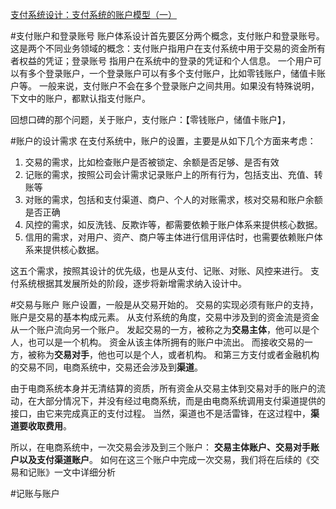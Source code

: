 [支付系统设计：支付系统的账户模型（一）](http://www.woshipm.com/pd/459443.html)

#支付账户和登录账号
账户体系设计首先要区分两个概念，支付账户和登录账号。 这是两个不同业务领域的概念：支付账户指用户在支付系统中用于交易的资金所有者权益的凭证；登录账号 指用户在系统中的登录的凭证和个人信息。 一个用户可以有多个登录账户，一个登录账户可以有多个支付账户，比如零钱账户，储值卡账户等。 一般来说，支付账户不会在多个登录账户之间共用。如果没有特殊说明，下文中的账户，都默认指支付账户。

回想口碑的那个问题，关于账户，支付账户：【零钱账户，储值卡账户】，

#账户的设计需求
在支付系统中，账户的设置，主要是从如下几个方面来考虑：
1. 交易的需求，比如检查账户是否被锁定、余额是否足够、是否有效
2. 记账的需求，按照公司会计需求记录账户上的所有行为，包括支出、充值、转账等
3. 对账的需求，包括和支付渠道、商户、个人的对账需求，核对交易和账户余额是否正确
4. 风控的需求，如反洗钱、反欺诈等，都需要依赖于账户体系来提供核心数据。
5. 信用的需求，对用户、资产、商户等主体进行信用评估时，也需要依赖账户体系来提供核心数据。

这五个需求，按照其设计的优先级，也是从支付、记账、对账、风控来进行。 支付系统根据其发展所处的阶段，逐步将新增需求纳入设计中。

#交易与账户
账户设置，一般是从交易开始的。 交易的实现必须有账户的支持，账户是交易的基本构成元素。 从支付系统的角度，交易中涉及到的资金流是资金从一个账户流向另一个账户。 发起交易的一方，被称之为**交易主体**，他可以是个人，也可以是一个机构。
资金从该主体所拥有的账户中流出。 而接收交易的一方，被称为**交易对手**，他也可以是个人，或者机构。 和第三方支付或者金融机构的交易不同，电商系统中，交易还会涉及到**渠道**。

由于电商系统本身并无清结算的资质，所有资金从交易主体到交易对手的账户的流动，在大部分情况下，并没有经过电商系统，而是由电商系统调用支付渠道提供的接口，由它来完成真正的支付过程。 当然，渠道也不是活雷锋，在这过程中，**渠道要收取费用**。

所以，在电商系统中，一次交易会涉及到三个账户： **交易主体账户、交易对手账户以及支付渠道账户**。 如何在这三个账户中完成一次交易，我们将在后续的《交易和记账》一文中详细分析

#记账与账户


























